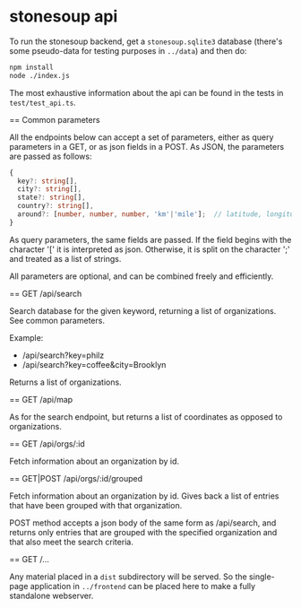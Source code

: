 # stonesoup api

To run the stonesoup backend, get a `stonesoup.sqlite3` database (there's some
pseudo-data for testing purposes in `../data`) and then do:

```sh
npm install
node ./index.js
```

The most exhaustive information about the api can be found in the tests in
`test/test_api.ts`.

== Common parameters

All the endpoints below can accept a set of parameters, either as query parameters
in a GET, or as json fields in a POST.  As JSON, the parameters are passed as follows:

```ts
{
  key?: string[],
  city?: string[],
  state?: string[],
  country?: string[],
  around?: [number, number, number, 'km'|'mile'];  // latitude, longitude, distance, unit
}
```

As query parameters, the same fields are passed.  If the field begins with 
the character '[' it is interpreted as json.  Otherwise, it is split on the character
';' and treated as a list of strings.

All parameters are optional, and can be combined freely and efficiently.

== GET /api/search

Search database for the given keyword, returning a list of organizations.
See common parameters.

Example:

 * /api/search?key=philz
 * /api/search?key=coffee&city=Brooklyn

Returns a list of organizations.

== GET /api/map

As for the search endpoint, but returns a list of coordinates as opposed to 
organizations.

== GET /api/orgs/:id

Fetch information about an organization by id.

== GET|POST /api/orgs/:id/grouped

Fetch information about an organization by id.  Gives back a list of entries that
have been grouped with that organization.

POST method accepts a json body of the same form as /api/search, and returns only entries that
are grouped with the specified organization and that also meet the search criteria.

== GET /...

Any material placed in a `dist` subdirectory will be served.  So the single-page
application in `../frontend` can be placed here to make a fully standalone webserver.
